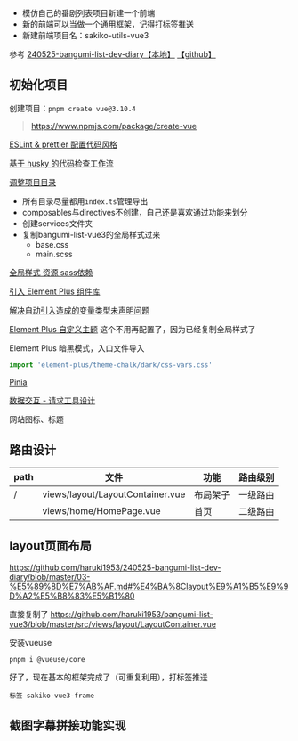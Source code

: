 - 模仿自己的番剧列表项目新建一个前端
- 新的前端可以当做一个通用框架，记得打标签推送
- 新建前端项目名：sakiko-utils-vue3

参考 [240525-bangumi-list-dev-diary【本地】](../../../240525-bangumi-list-dev-diary/03-前端.md) [【github】](https://github.com/haruki1953/240525-bangumi-list-dev-diary/blob/master/03-%E5%89%8D%E7%AB%AF.md)


## 初始化项目
创建项目：`pnpm create vue@3.10.4`
> https://www.npmjs.com/package/create-vue

[ESLint & prettier 配置代码风格](https://github.com/haruki1953/240525-bangumi-list-dev-diary/blob/master/03-%E5%89%8D%E7%AB%AF.md#12-eslint--prettier-%E9%85%8D%E7%BD%AE%E4%BB%A3%E7%A0%81%E9%A3%8E%E6%A0%BC)

[基于 husky 的代码检查工作流](https://github.com/haruki1953/240525-bangumi-list-dev-diary/blob/master/03-%E5%89%8D%E7%AB%AF.md#13-%E5%9F%BA%E4%BA%8E-husky-%E7%9A%84%E4%BB%A3%E7%A0%81%E6%A3%80%E6%9F%A5%E5%B7%A5%E4%BD%9C%E6%B5%81)

[调整项目目录](https://github.com/haruki1953/240525-bangumi-list-dev-diary/blob/master/03-%E5%89%8D%E7%AB%AF.md#14-%E8%B0%83%E6%95%B4%E9%A1%B9%E7%9B%AE%E7%9B%AE%E5%BD%95)
- 所有目录尽量都用`index.ts`管理导出
- composables与directives不创建，自己还是喜欢通过功能来划分
- 创建services文件夹
- 复制bangumi-list-vue3的全局样式过来
	- base.css
	- main.scss

[全局样式 资源 sass依赖](https://github.com/haruki1953/240525-bangumi-list-dev-diary/blob/master/03-%E5%89%8D%E7%AB%AF.md#%E5%85%A8%E5%B1%80%E6%A0%B7%E5%BC%8F-%E8%B5%84%E6%BA%90-sass%E4%BE%9D%E8%B5%96)

[引入 Element Plus 组件库](https://github.com/haruki1953/240525-bangumi-list-dev-diary/blob/master/03-%E5%89%8D%E7%AB%AF.md#15-%E5%BC%95%E5%85%A5-element-plus-%E7%BB%84%E4%BB%B6%E5%BA%93)

[解决自动引入造成的变量类型未声明问题](https://github.com/haruki1953/240525-bangumi-list-dev-diary/blob/master/03-%E5%89%8D%E7%AB%AF.md#%E8%A7%A3%E5%86%B3%E8%87%AA%E5%8A%A8%E5%BC%95%E5%85%A5%E9%80%A0%E6%88%90%E7%9A%84%E5%8F%98%E9%87%8F%E7%B1%BB%E5%9E%8B%E6%9C%AA%E5%A3%B0%E6%98%8E%E9%97%AE%E9%A2%98)

[Element Plus 自定义主题](https://github.com/haruki1953/240525-bangumi-list-dev-diary/blob/master/03-%E5%89%8D%E7%AB%AF.md#16-element-plus-%E8%87%AA%E5%AE%9A%E4%B9%89%E4%B8%BB%E9%A2%98) 这个不用再配置了，因为已经复制全局样式了

Element Plus 暗黑模式，入口文件导入
```ts
import 'element-plus/theme-chalk/dark/css-vars.css'
```

[Pinia](https://github.com/haruki1953/240525-bangumi-list-dev-diary/blob/master/03-%E5%89%8D%E7%AB%AF.md#17-pinia)

[数据交互 - 请求工具设计](https://github.com/haruki1953/240525-bangumi-list-dev-diary/blob/master/03-%E5%89%8D%E7%AB%AF.md#18-%E6%95%B0%E6%8D%AE%E4%BA%A4%E4%BA%92---%E8%AF%B7%E6%B1%82%E5%B7%A5%E5%85%B7%E8%AE%BE%E8%AE%A1)

网站图标、标题

## 路由设计

|path|文件|功能|路由级别|
|---|---|---|---|
|/|views/layout/LayoutContainer.vue|布局架子|一级路由|
||views/home/HomePage.vue|首页|二级路由|

## layout页面布局
https://github.com/haruki1953/240525-bangumi-list-dev-diary/blob/master/03-%E5%89%8D%E7%AB%AF.md#%E4%BA%8Clayout%E9%A1%B5%E9%9D%A2%E5%B8%83%E5%B1%80

直接复制了
https://github.com/haruki1953/bangumi-list-vue3/blob/master/src/views/layout/LayoutContainer.vue

安装vueuse
```
pnpm i @vueuse/core
```

好了，现在基本的框架完成了（可重复利用），打标签推送
```
标签 sakiko-vue3-frame
```



## 截图字幕拼接功能实现

